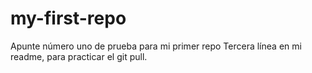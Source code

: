 # my-first-repo
Apunte número uno de prueba para mi primer repo
Tercera línea en mi readme, para practicar el git pull.
